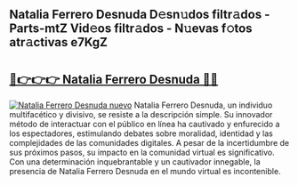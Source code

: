## Natalia Ferrero Desnuda D𝚎sn𝚞dos filtr𝚊dos - Parts-mtZ Vid𝚎os filtr𝚊dos - N𝚞evas f𝚘tos atr𝚊ctivas e7KgZ

# <h2><a href="http://mb9ufos.tromn.icu/?c=Natalia+Ferrero+Desnuda">🔗👉👉👉 Natalia Ferrero Desnuda 🔗🔗</a></h2>

[![Natalia Ferrero Desnuda nuevo](https://i.imgur.com/pEAQMta.gif)](http://mb9ufos.tromn.icu/?c=Natalia+Ferrero+Desnuda)
Natalia Ferrero Desnuda, un individuo multifacético y divisivo, se resiste a la descripción simple. Su innovador método de interactuar con el público en línea ha cautivado y enfurecido a los espectadores, estimulando debates sobre moralidad, identidad y las complejidades de las comunidades digitales. A pesar de la incertidumbre de sus próximos pasos, su impacto en la comunidad virtual es significativo. Con una determinación inquebrantable y un cautivador innegable, la presencia de Natalia Ferrero Desnuda en el mundo virtual es incontenible.
